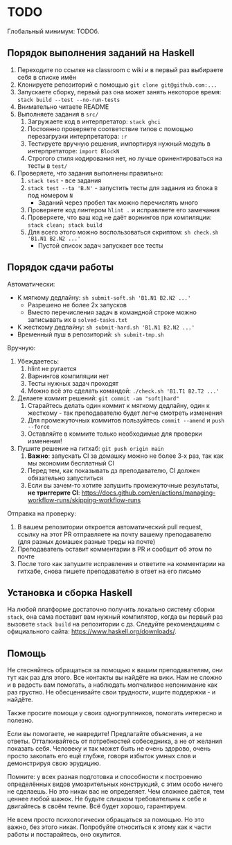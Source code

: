 # TODO

Глобальный минимум: TODOб.

## Порядок выполнения заданий на Haskell

1. Переходите по ссылке на classroom с wiki и в первый раз выбираете себя в списке имён
2. Клонируете репозиторий с помощью `git clone git@github.com:...`
3. Запускаете сборку, первый раз она может занять некоторое время: `stack build --test --no-run-tests`
4. Внимательно читаете README
5. Выполняете задания в `src/`
   1. Загружаете код в интерпретатор: `stack ghci`
   2. Постоянно проверяете соответствие типов с помощью перезагрузки интерпретатора: `:r`
   3. Тестируете вручную решения, импортируя нужный модуль в интерпретаторе: `import BlockN`
   4. Строгого стиля кодирования нет, но лучше оринентироваться на тесты в `test/`
6. Проверяете, что задания выполнены правильно:
   1. `stack test` - все задания
   2. `stack test --ta 'B.N'` - запустить тесты для задания из блока `B` под номером `N` 
      * Заданий через пробел так можно перечислять много
   3. Проверяете код линтером `hlint .` и исправляете его замечания
   4. Проверяете, что ваш код не даёт ворнингов при компиляции: `stack clean; stack build`
   5. Для всего этого можно воспользоваться скриптом: `sh check.sh 'B1.N1 B2.N2 ...'`
      * Пустой список задач запускает все тесты

## Порядок сдачи работы

Автоматически:
* К мягкому дедлайну: `sh submit-soft.sh 'B1.N1 B2.N2 ...'`
  * Разрешено не более 2х запусков
  * Вместо перечисления задач в командной строке можно записывать их в `solved-tasks.txt`
* К жесткому дедлайну: `sh submit-hard.sh 'B1.N1 B2.N2 ...'`
* Временный пуш в репозиторий: `sh submit-tmp.sh`

Вручную:
1. Убеждаетесь:
    1. hlint не ругается
    2. Варнингов компиляции нет
    3. Тесты нужных задач проходят
    4. Можно всё это сделать командой: `./check.sh 'B1.T1 B2.T2 ...'`
2. Делаете коммит решений: `git commit -am "soft|hard"`
     1. Старайтесь делать один коммит к мягкому дедлайну, один к жесткому - так преподавателю будет легче смотреть изменения
   2. Для промежуточных коммитов пользуйтесь `commit --amend` и `push --force`
   3. Оставляйте в коммите только необходимые для проверки изменения!
3. Пушите решение на гитхаб: `git push origin main`
   1. **Важно**: запускать CI за домашку можно не более 3‑х раз, так как мы экономим бесплатный CI
   2. Перед тем, как показывать дз преподавателю, CI должен обязательно запуститься
   3. Если вы зачем-то хотите запушить промежуточные результаты, **не триггерите CI**: https://docs.github.com/en/actions/managing-workflow-runs/skipping-workflow-runs

Отправка на проверку:
1. В вашем репозитории откроется автоматический pull request, ссылку на этот PR отправляете на почту вашему преподавателю (для разных домашек разные треды на почте)
2. Преподаватель оставит комментарии в PR и сообщит об этом по почте
3. После того как запушите исправления и ответите на комментарии на гитхабе, снова пишете преподавателю в ответ на его письмо

## Установка и сборка Haskell

На любой платформе достаточно получить локально систему сборки `stack`, она сама поставит вам нужный компилятор, когда вы первый раз вызовете `stack build` на репозитории с дз.
Следуйте рекомендациям с официального сайта: https://www.haskell.org/downloads/.

## Помощь

Не стесняйтесь обращаться за помощью к вашим преподавателям, они тут как раз для этого.
Все контакты вы найдёте на вики.
Нам не сложно и в радость вам помогать, а наблюдать молчаливое непонимание как раз грустно.
Не обесценивайте свои трудности, ищите поддержки - и найдёте.

Также просите помощи у своих одногруппников, помогать интересно и полезно.

Если вы помогаете, не навредите!
Предлагайте объяснения, а не ответы.
Отталкивайтесь от потребностей собеседника, а не от желания показать себя.
Человеку и так может быть не очень здорово, очень просто закопать его ещё глубже, говоря избыток умных слов и демонстрируя свою эрудицию.

Помните: у всех разная подготовка и способности к построению определённых видов умозрительных конструкций, с этим особо ничего не сделаешь.
Но это никак вас не определяет.
Чем сложнее даётся, тем ценнее любой шажок.
Не будьте слишком требовательны к себе и двигайтесь в своём темпе.
Всё будет хорошо, гарантируем.

Не всем просто психологически обращаться за помощью.
Но это важно, без этого никак.
Попробуйте относиться к этому как к части работы и постарайтесь, оно окупится.
